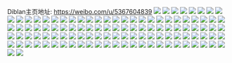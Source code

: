 Diblan主页地址: https://weibo.com/u/5367604839 
![](https://wx4.sinaimg.cn/mw2000/005RfVdBgy1h7t7tzg35nj32482tnu11.jpg) 
![](https://wx4.sinaimg.cn/mw2000/005RfVdBgy1h7t7u5ndx9j32c03401l4.jpg) 
![](https://wx4.sinaimg.cn/mw2000/005RfVdBgy1h7t7u7xve6j325j2veqv5.jpg) 
![](https://wx4.sinaimg.cn/mw2000/005RfVdBgy1h7t7uautqwj32c0340b2b.jpg) 
![](https://wx4.sinaimg.cn/mw2000/005RfVdBgy1h7hhmciagbj30u0140gxm.jpg) 
![](https://wx4.sinaimg.cn/mw2000/005RfVdBgy1h7hhmddab3j30u0140gxk.jpg) 
![](https://wx4.sinaimg.cn/mw2000/005RfVdBgy1h7hhmebhatj30u0140n7x.jpg) 
![](https://wx4.sinaimg.cn/mw2000/005RfVdBgy1h7hhmf0mjmj30u0140n4i.jpg) 
![](https://wx4.sinaimg.cn/mw2000/005RfVdBgy1h79uopccc6j30u0140ag4.jpg) 
![](https://wx4.sinaimg.cn/mw2000/005RfVdBgy1h79uopu4hvj30u0140q86.jpg) 
![](https://wx4.sinaimg.cn/mw2000/005RfVdBgy1h79uoovksnj30u014045c.jpg) 
![](https://wx4.sinaimg.cn/mw2000/005RfVdBgy1h79uoqexdxj30u01grn5v.jpg) 
![](https://wx4.sinaimg.cn/mw2000/005RfVdBgy1h79uoqzqbaj30u01900w4.jpg) 
![](https://wx4.sinaimg.cn/mw2000/005RfVdBgy1h79uorp1y0j30u00wk40m.jpg) 
![](https://wx4.sinaimg.cn/mw2000/005RfVdBgy1h79uoswbhlj31t60u0anv.jpg) 
![](https://wx4.sinaimg.cn/mw2000/005RfVdBgy1h79uotgzunj30u0141jw0.jpg) 
![](https://wx4.sinaimg.cn/mw2000/005RfVdBgy1h6uvypj4rjj31910u0gs2.jpg) 
![](https://wx4.sinaimg.cn/mw2000/005RfVdBgy1h6uvyq178wj31910u0dlk.jpg) 
![](https://wx4.sinaimg.cn/mw2000/005RfVdBgy1h6uvyqj9uyj30u0140tgm.jpg) 
![](https://wx4.sinaimg.cn/mw2000/005RfVdBgy1h6ti9af7i4j30u0140qbt.jpg) 
![](https://wx4.sinaimg.cn/mw2000/005RfVdBgy1h6ti9axn3zj30u0140wkz.jpg) 
![](https://wx4.sinaimg.cn/mw2000/005RfVdBgy1h6ti9bgk77j30u01407be.jpg) 
![](https://wx4.sinaimg.cn/mw2000/005RfVdBgy1h6qpa8uu5fj30yg1urdzq.jpg) 
![](https://wx4.sinaimg.cn/mw2000/005RfVdBgy1h6qpacqyoej324f2tx4p7.jpg) 
![](https://wx4.sinaimg.cn/mw2000/005RfVdBgy1h6kfyrofkvj30n010mmyh.jpg) 
![](https://wx4.sinaimg.cn/mw2000/005RfVdBgy1h6kfyr8m1zj30mv11awhm.jpg) 
![](https://wx4.sinaimg.cn/mw2000/005RfVdBgy1h6kfys59yuj30n010zq4c.jpg) 
![](https://wx4.sinaimg.cn/mw2000/005RfVdBgy1h6ch3t03uyj30u0140402.jpg) 
![](https://wx4.sinaimg.cn/mw2000/005RfVdBgy1h6ch3tl3vaj30u0140don.jpg) 
![](https://wx4.sinaimg.cn/mw2000/005RfVdBgy1h6ch3vgh04j31400u0am0.jpg) 
![](https://wx4.sinaimg.cn/mw2000/005RfVdBgy1h6ch3wkzlmj30u0140jxn.jpg) 
![](https://wx4.sinaimg.cn/mw2000/005RfVdBgy1h5s48kb7gfj31sc2ds1kx.jpg) 
![](https://wx4.sinaimg.cn/mw2000/005RfVdBgy1h5s48b16y2j31sc2dsnpf.jpg) 
![](https://wx4.sinaimg.cn/mw2000/005RfVdBgy1h5s48mukwxj30n00zwwkr.jpg) 
![](https://wx4.sinaimg.cn/mw2000/005RfVdBgy1h5s48ergodj31sc2bh7wh.jpg) 
![](https://wx4.sinaimg.cn/mw2000/005RfVdBgy1h5s48iuuzej31sc2dse82.jpg) 
![](https://wx4.sinaimg.cn/mw2000/005RfVdBgy1h5s48m632dj31sc1sc1kx.jpg) 
![](https://wx4.sinaimg.cn/mw2000/005RfVdBgy1h5s48na1vqj30n00qz44j.jpg) 
![](https://wx4.sinaimg.cn/mw2000/005RfVdBgy1h2hgubn2zmj311t1ofqq5.jpg) 
![](https://wx4.sinaimg.cn/mw2000/005RfVdBgy1h2hguegwnqj31jl2be1ky.jpg) 
![](https://wx4.sinaimg.cn/mw2000/005RfVdBgy1h2hgufaotdj30mg0w2n5q.jpg) 
![](https://wx4.sinaimg.cn/mw2000/005RfVdBgy1h2hguic0p8j31la2h64qq.jpg) 
![](https://wx4.sinaimg.cn/mw2000/005RfVdBgy1h2hgups58hj32c0340hdv.jpg) 
![](https://wx4.sinaimg.cn/mw2000/005RfVdBgy1h1bloe7iggj30n00zsahk.jpg) 
![](https://wx4.sinaimg.cn/mw2000/005RfVdBgy1h13cubd9ixj31l62484qr.jpg) 
![](https://wx4.sinaimg.cn/mw2000/005RfVdBgy1h13cue1kq2j31sc2dsx6p.jpg) 
![](https://wx4.sinaimg.cn/mw2000/005RfVdBgy1h13cugzpozj31sc2ds4qq.jpg) 
![](https://wx4.sinaimg.cn/mw2000/005RfVdBgy1gygxmijphsj32c03407wi.jpg) 
![](https://wx4.sinaimg.cn/mw2000/005RfVdBgy1gygxmmrxd9j32c03407wi.jpg) 
![](https://wx4.sinaimg.cn/mw2000/005RfVdBgy1gygxmnhbv6j32c03404qp.jpg) 
![](https://wx4.sinaimg.cn/mw2000/005RfVdBgy1gygxmoeyjcj32c03404qq.jpg) 
![](https://wx4.sinaimg.cn/mw2000/005RfVdBgy1gygxmpap3ij32c0340kjl.jpg) 
![](https://wx4.sinaimg.cn/mw2000/005RfVdBgy1gygxmr0wl4j32c0340b2b.jpg) 
![](https://wx4.sinaimg.cn/mw2000/005RfVdBgy1gygxmkflihj32c0340hdt.jpg) 
![](https://wx4.sinaimg.cn/mw2000/005RfVdBgy1gygxmlm0npj32c0340hdu.jpg) 
![](https://wx4.sinaimg.cn/mw2000/005RfVdBgy1gyepdc34juj32c0340hdv.jpg) 
![](https://wx4.sinaimg.cn/mw2000/005RfVdBgy1gyepdde6m8j33402c0x6p.jpg) 
![](https://wx4.sinaimg.cn/mw2000/005RfVdBgy1gxykzf745hj30u01400zj.jpg) 
![](https://wx4.sinaimg.cn/mw2000/005RfVdBgy1gxykzg7adij30u0140k1u.jpg) 
![](https://wx4.sinaimg.cn/mw2000/005RfVdBgy1gxykzh0ytbj30u0140tl6.jpg) 
![](https://wx4.sinaimg.cn/mw2000/005RfVdBgy1gxykzhycjvj30u01404a5.jpg) 
![](https://wx4.sinaimg.cn/mw2000/005RfVdBgy1gx28ofh3irj31sc2dskjl.jpg) 
![](https://wx4.sinaimg.cn/mw2000/005RfVdBgy1gx28ogdrnjj322p2rlhdt.jpg) 
![](https://wx4.sinaimg.cn/mw2000/005RfVdBgy1gx28oh0ic0j310f27atsa.jpg) 
![](https://wx4.sinaimg.cn/mw2000/005RfVdBgy1gx28ojrywyj31la2tshdt.jpg) 
![](https://wx4.sinaimg.cn/mw2000/005RfVdBgy1gx28ole4eaj32c0340u0y.jpg) 
![](https://wx4.sinaimg.cn/mw2000/005RfVdBgy1gx28on9sdoj32c03404qq.jpg) 
![](https://wx4.sinaimg.cn/mw2000/005RfVdBgy1gx28ooedcpj32562uwe81.jpg) 
![](https://wx4.sinaimg.cn/mw2000/005RfVdBgy1gx28oed1mij32c03404qq.jpg) 
![](https://wx4.sinaimg.cn/mw2000/005RfVdBgy1gx28opbphnj31zm2nhnpd.jpg) 
![](https://wx4.sinaimg.cn/mw2000/005RfVdBgy1gv3914vfe8j63402c0x6q02.jpg) 
![](https://wx4.sinaimg.cn/mw2000/005RfVdBgy1gv3910f29hj62c0340kjn02.jpg) 
![](https://wx4.sinaimg.cn/mw2000/005RfVdBgy1gv3920eokfj63402c0npf02.jpg) 
![](https://wx4.sinaimg.cn/mw2000/005RfVdBgy1gv390weyllj63402c0qv502.jpg) 
![](https://wx4.sinaimg.cn/mw2000/005RfVdBgy1gv390v151jj62c03401ky02.jpg) 
![](https://wx4.sinaimg.cn/mw2000/005RfVdBgy1gv390yp4f2j62c0340x6q02.jpg) 
![](https://wx4.sinaimg.cn/mw2000/005RfVdBgy1gv3916ylm1j61sc2dsu0x02.jpg) 
![](https://wx4.sinaimg.cn/mw2000/005RfVdBgy1gv3915zae3j62c0340kjl02.jpg) 
![](https://wx4.sinaimg.cn/mw2000/005RfVdBgy1gv390xfyz0j63402c0u0y02.jpg) 
![](https://wx4.sinaimg.cn/mw2000/005RfVdBgy1gudu088vzhj61sc2dse8102.jpg) 
![](https://wx4.sinaimg.cn/mw2000/005RfVdBgy1gudu06vkxqj61sc2ds1hx02.jpg) 
![](https://wx4.sinaimg.cn/mw2000/005RfVdBgy1gudu07g5fcj61sc2dsngf02.jpg) 
![](https://wx4.sinaimg.cn/mw2000/005RfVdBgy1gudu05fx3yj61sc2dsqo902.jpg) 
![](https://wx4.sinaimg.cn/mw2000/005RfVdBgy1gudu6k9k7lj61sc2dstv002.jpg) 
![](https://wx4.sinaimg.cn/mw2000/005RfVdBgy1gudu08v6kbj61sc2ds1ev02.jpg) 
![](https://wx4.sinaimg.cn/mw2000/005RfVdBgy1gsdzaoqifcj30u01407cq.jpg) 
![](https://wx4.sinaimg.cn/mw2000/005RfVdBgy1gsdzaqk8awj30u0140wnz.jpg) 
![](https://wx4.sinaimg.cn/mw2000/005RfVdBgy1gsdzang8wqj31400u0tem.jpg) 
![](https://wx4.sinaimg.cn/mw2000/005RfVdBgy1gqkmsjiongj32c03404qr.jpg) 
![](https://wx4.sinaimg.cn/mw2000/005RfVdBgy1gqkmsm76exj32c0340hdu.jpg) 
![](https://wx4.sinaimg.cn/mw2000/005RfVdBgy1gqkmsqpv4cj32c0340x6q.jpg) 
![](https://wx4.sinaimg.cn/mw2000/005RfVdBly1gmxdkaqe7jj30u00u0k1h.jpg) 
![](https://wx4.sinaimg.cn/mw2000/005RfVdBly1gmxdkb3fupj30u0140gzn.jpg) 
![](https://wx4.sinaimg.cn/mw2000/005RfVdBly1gmxdkbouayj30u0140dpq.jpg) 
![](https://wx4.sinaimg.cn/mw2000/005RfVdBly1gmxdkc1cs3j30u0140482.jpg) 
![](https://wx4.sinaimg.cn/mw2000/005RfVdBly1gmxdkcelszj30u0140gy6.jpg) 
![](https://wx4.sinaimg.cn/mw2000/005RfVdBly1gmxdkdep3xj30u0140doo.jpg) 
![](https://wx4.sinaimg.cn/mw2000/005RfVdBgy1glu5algbt2j31401hcdsz.jpg) 
![](https://wx4.sinaimg.cn/mw2000/005RfVdBgy1glu5alwugjj31401hc16k.jpg) 
![](https://wx4.sinaimg.cn/mw2000/005RfVdBgy1glu5an1rfjj30u0140ws9.jpg) 
![](https://wx4.sinaimg.cn/mw2000/005RfVdBgy1glu5ani7sqj31401hc4jh.jpg) 
![](https://wx4.sinaimg.cn/mw2000/005RfVdBgy1gkj9at71q1j33402c04qq.jpg) 
![](https://wx4.sinaimg.cn/mw2000/005RfVdBgy1gkj9aw2e14j32c0340x6q.jpg) 
![](https://wx4.sinaimg.cn/mw2000/005RfVdBgy1gkj9axecq2j31kw1kwu0x.jpg) 
![](https://wx4.sinaimg.cn/mw2000/005RfVdBgy1gkj9ayqac6j33402c0npe.jpg) 
![](https://wx4.sinaimg.cn/mw2000/005RfVdBgy1gkj9b08mbtj33402c04qq.jpg) 
![](https://wx4.sinaimg.cn/mw2000/005RfVdBgy1gkj9bqyl6pj31kw16o4qq.jpg) 
![](https://wx4.sinaimg.cn/mw2000/005RfVdBgy1gc827jrsnuj30qo0sn130.jpg) 
![](https://wx4.sinaimg.cn/mw2000/005RfVdBgy1gc827j4ggtj31o01o04qq.jpg) 
![](https://wx4.sinaimg.cn/mw2000/005RfVdBgy1gc827lolg7j33402c0e82.jpg) 
